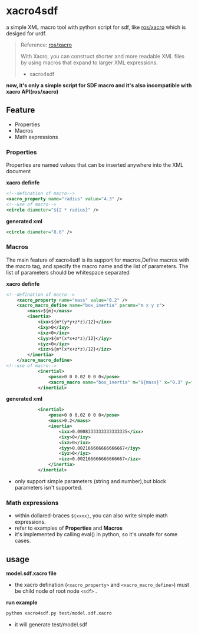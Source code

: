 # xacro4sdf
a simple XML macro tool with python script for sdf, like [ros/xacro](https://github.com/ros/xacro) which is desiged for urdf.

> Reference: [ros/xacro](https://github.com/ros/xacro)
>
> With Xacro, you can construct shorter and more readable XML files by using macros that expand to larger XML expressions. 
>
> * xacro4sdf

**now, it's only a simple script for SDF macro and it's also incompatible with xacro API(ros/xacro)**

## Feature

* Properties	
* Macros
* Math expressions

### Properties

Properties are named values that can be inserted anywhere into the XML document

**xacro definfe**

```xml
<!--defination of macro-->
<xacro_property name="radius" value="4.3" />
<!--use of macro-->
<circle diameter="${2 * radius}" />
```

**generated xml**

```xml
<circle diameter="8.6" />
```

### Macros

The main feature of xacro4sdf is its support for macros,Define macros with the macro tag, and specify the macro name and the list of parameters. The list of parameters should be whitespace separated

**xacro definfe**

```xml
<!--defination of macro-->
	<xacro_property name="mass" value="0.2" />
	<xacro_macro_define name="box_inertia" params="m x y z">
        <mass>${m}</mass>
        <inertia>
            <ixx>${m*(y*y+z*z)/12}</ixx>
            <ixy>0</ixy>
            <ixz>0</ixz>
            <iyy>${m*(x*x+z*z)/12}</iyy>
            <iyz>0</iyz>
            <izz>${m*(x*x+z*z)/12}</izz>
        </inertia>
    </xacro_macro_define>
<!--use of macro-->
            <inertial>
                <pose>0 0 0.02 0 0 0</pose>
                <xacro_macro name="box_inertia" m="${mass}" x="0.3" y="0.1" z="0.2"/>
            </inertial>
```

**generated xml**

```xml
			<inertial>
				<pose>0 0 0.02 0 0 0</pose>
				<mass>0.2</mass>
				<inertia>
					<ixx>0.0008333333333333335</ixx>
					<ixy>0</ixy>
					<ixz>0</ixz>
					<iyy>0.002166666666666667</iyy>
					<iyz>0</iyz>
					<izz>0.002166666666666667</izz>
				</inertia>
			</inertial>
```

* only support simple parameters (string and number),but block parameters isn't supported.

### Math expressions

* within dollared-braces `${xxxx}`, you can also write simple math expressions.
* refer to examples of  **Properties** and **Macros** 
* it's implemented by calling eval() in python, so it's unsafe for some cases.

## usage

**model.sdf.xacro file**

* the xacro defination (`<xacro_property>` and `<xacro_macro_define>`) must be child node of  root node `<sdf>` .

**run example**

```bash
python xacro4sdf.py test/model.sdf.xacro
```

* it will generate test/model.sdf



